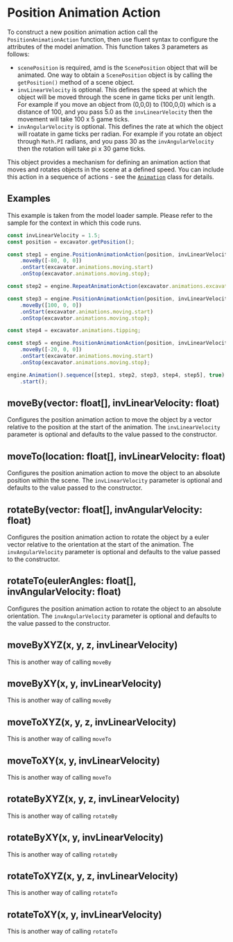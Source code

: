# Position Animation Action
To construct a new position animation action call the `PositionAnimationAction` 
function, then use fluent syntax to configure the attributes of the model animation.
This function takes 3 parameters as follows:

* `scenePosition` is required, amd is the `ScenePosition` object that will be animated.
One way to obtain a `ScenePosition` object is by calling the `getPosition()` method of a
scene object.
* `invLinearVelocity` is optional. This defines the speed at which the object will be
moved through the scene in game ticks per unit length. For example if you move an
object from (0,0,0) to (100,0,0) which is a distance of 100, and you pass 5.0 as the
`invLinearVelocity` then the movement will take 100 x 5 game ticks.
* `invAngularVelocity` is optional. This defines the rate at which the object will
roatate in game ticks per radian. For example if you rotate an object through `Math.PI`
radians, and you pass 30 as the `invAngularVelocity` then the rotation will take 
pi x 30 game ticks.

This object provides a mechanism for defining an animation action that moves and 
rotates objects in the scene at a defined speed. You can include this action in
a sequence of actions - see the [`Animation`](animation.md) class for details.

## Examples
This example is taken from the model loader sample. Please refer to the sample for
the context in which this code runs.

```javascript
const invLinearVelocity = 1.5;
const position = excavator.getPosition();

const step1 = engine.PositionAnimationAction(position, invLinearVelocity)
    .moveBy([-80, 0, 0])
    .onStart(excavator.animations.moving.start)
    .onStop(excavator.animations.moving.stop);

const step2 = engine.RepeatAnimationAction(excavator.animations.excavating, 4)

const step3 = engine.PositionAnimationAction(position, invLinearVelocity)
    .moveBy([100, 0, 0])
    .onStart(excavator.animations.moving.start)
    .onStop(excavator.animations.moving.stop);

const step4 = excavator.animations.tipping;

const step5 = engine.PositionAnimationAction(position, invLinearVelocity)
    .moveBy([-20, 0, 0])
    .onStart(excavator.animations.moving.start)
    .onStop(excavator.animations.moving.stop);

engine.Animation().sequence([step1, step2, step3, step4, step5], true)
    .start();
```

## moveBy(vector: float[], invLinearVelocity: float)
Configures the position animation action to move the object by a vector
relative to the position at the start of the animation. The 
`invLinearVelocity` parameter is optional and defaults to the value passed
to the constructor.

## moveTo(location: float[], invLinearVelocity: float)
Configures the position animation action to move the object to an absolute
position within the scene. The `invLinearVelocity` parameter is optional and 
defaults to the value passed to the constructor.

## rotateBy(vector: float[], invAngularVelocity: float)
Configures the position animation action to rotate the object by a euler vector
relative to the orientation at the start of the animation. The 
`invAngularVelocity` parameter is optional and defaults to the value passed
to the constructor.

## rotateTo(eulerAngles: float[], invAngularVelocity: float)
Configures the position animation action to rotate the object to an absolute
orientation. The `invAngularVelocity` parameter is optional and defaults to the 
value passed to the constructor.

## moveByXYZ(x, y, z, invLinearVelocity)
This is another way of calling `moveBy`

## moveByXY(x, y, invLinearVelocity)
This is another way of calling `moveBy`

## moveToXYZ(x, y, z, invLinearVelocity)
This is another way of calling `moveTo`

## moveToXY(x, y, invLinearVelocity)
This is another way of calling `moveTo`

## rotateByXYZ(x, y, z, invLinearVelocity)
This is another way of calling `rotateBy`

## rotateByXY(x, y, invLinearVelocity)
This is another way of calling `rotateBy`

## rotateToXYZ(x, y, z, invLinearVelocity)
This is another way of calling `rotateTo`

## rotateToXY(x, y, invLinearVelocity)
This is another way of calling `rotateTo`
